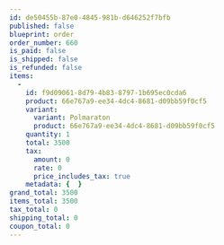 ```yaml
---
id: de50455b-87e0-4845-981b-d646252f7bfb
published: false
blueprint: order
order_number: 660
is_paid: false
is_shipped: false
is_refunded: false
items:
  -
    id: f9d09061-8d79-4b83-8797-1b695ec0cda6
    product: 66e767a9-ee34-4dc4-8681-d09bb59f0cf5
    variant:
      variant: Polmaraton
      product: 66e767a9-ee34-4dc4-8681-d09bb59f0cf5
    quantity: 1
    total: 3500
    tax:
      amount: 0
      rate: 0
      price_includes_tax: true
    metadata: {  }
grand_total: 3500
items_total: 3500
tax_total: 0
shipping_total: 0
coupon_total: 0
---
```

